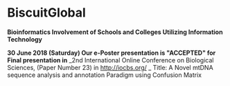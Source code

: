 # BiscuitGlobal
**Bioinformatics Involvement of Schools and Colleges Utilizing Information Technology**

__30 June 2018 (Saturday) Our e-Poster presentation is "ACCEPTED" for Final presentation in__
_2nd International Online Conference on Biological Sciences, (Paper Number 23) in http://iocbs.org/ _
Title: A Novel mtDNA sequence analysis and annotation Paradigm using Confusion Matrix


